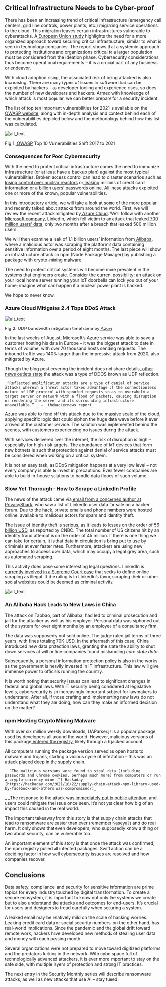 

## **Critical Infrastructure Needs to be Cyber-proof**

There has been an increasing trend of critical infrastructure (emergency call centers, grid line controls, power plants, etc.) migrating service operations to the cloud. This migration leaves certain infrastructures vulnerable to cyberattacks. A[ European Union study](https://ec.europa.eu/echo/sites/default/files/recipe_guidelines.pdf) highlights the need for a more organized approach toward securing critical infrastructure, similar to what is seen in technology companies. The report shows that a systemic approach to protecting institutions and organizations critical to a larger population must be considered from the ideation phase. Cybersecurity considerations thus become operational requirements – it is a crucial part of any business or endeavor.

With cloud adoption rising, the associated risk of being attacked is also increasing. There are many types of issues in software that can be exploited by hackers – as developer tooling and experience rises, so does the number of new developers and hackers. Armed with knowledge of which attack is most popular, we can better prepare for a security incident.

The list of top ten important vulnerabilities for 2021 is available on the[ OWASP website](https://owasp.org/Top10/A00_2021_Introduction/), along with in-depth analysis and context behind each of the vulnerabilities depicted below and the methodology behind how this list was calculated.

![alt_text](images/image1.png "image_tooltip")

Fig 1.[ OWASP](https://owasp.org/Top10/A00_2021_Introduction/) Top 10 Vulnerabilities Shift 2017 to 2021


### **Consequences for Poor Cybersecurity**

With the need to protect critical infrastructure comes the need to immunize infrastructure (or at least have a backup plan) against the most typical vulnerabilities. Broken access control can lead to disaster scenarios such as[ losing control over nuclear reactors](https://www.bbc.com/news/world-middle-east-11414483) or[ leaking](https://outpost24.com/blog/top-10-of-the-world-biggest-cyberattacks) millions of credit card information or a billion users’ passwords online. All these attacks exploited one or more of the known, popular vulnerabilities.

In this introductory article, we will take a look at some of the more popular and recently talked about attacks from around the world. First, we will review the recent attack mitigated by[ Azure Cloud](https://azure.microsoft.com/en-us/blog/business-as-usual-for-azure-customers-despite-24-tbps-ddos-attack/). We’ll follow with another[ Microsoft company](https://www.csoonline.com/article/2130877/the-biggest-data-breaches-of-the-21st-century.html), LinkedIn, which fell victim to an attack that leaked[ 700 million users’ data](https://www.forbes.com/sites/leemathews/2021/06/29/details-on-700-million-linkedin-users-for-sale-on-notorious-hacking-forum/), only two months after a breach that leaked 500 million users.

We will then examine a leak of 1.1 billion users’ information from[ Alibaba](https://www.bloomberg.com/news/articles/2021-06-16/alibaba-victim-of-huge-data-leak-as-china-tightens-security), where a malicious actor was scraping the platform’s data containing sensitive information over a period of eight months. The last piece will show an infrastructure attack on npm (Node Package Manager) by publishing a package with[ crypto-mining malware](https://www.bloomberg.com/news/articles/2021-06-16/alibaba-victim-of-huge-data-leak-as-china-tightens-security).

The need to protect critical systems will become more prevalent in the systems that engineers create. Consider the current possibility: an attack on your local home server running your IoT doorbells can lock you out of your home; imagine what can happen if a nuclear power plant is hacked.

We hope to never know.


### **Azure Cloud Mitigates 2.4 Tbps DDoS Attack**

![alt_text](images/image2.png "image_tooltip")


Fig 2. UDP bandwidth mitigation timeframe by[ Azure](https://techcommunity.microsoft.com/t5/azure-partner-community/business-as-usual-for-azure-customers-despite-2-4-tbps-ddos/m-p/2865945)

In the last weeks of August, Microsoft’s Azure service was able to save a customer hosting his data in Europe – it was the biggest attack to date in terms of volume, with over 70 thousand hosts sending requests. The inbound traffic was 140% larger than the impressive attack from 2020, also mitigated by Azure.

Though the blog post covering the incident does not share details,[ other news outlets state](https://thehackernews.com/2021/10/microsoft-fended-off-record-24-tbps.html) the attack was a type of DDOS known as UDP reflection.


    _“Reflected amplification attacks are a type of denial of service attacks wherein a threat actor takes advantage of the connectionless nature of UDP protocol with spoofed requests so as to overwhelm a target server or network with a flood of packets, causing disruption or rendering the server and its surrounding infrastructure unavailable.” _ – _thehackernews report_

Azure was able to fend off this attack due to the massive scale of the cloud, applying specific logic that could siphon the huge data wave before it ever arrived at the customer service. The solution was implemented behind the scenes, with customers experiencing no issues during the attack.

With services delivered over the internet, the risk of disruption is high – especially for high-risk targets. The abundance of IoT devices that form new botnets is such that protection against denial of service attacks must be considered when working on a critical system.

It is not an easy task, as DDoS mitigation happens at a very low level – not every company is able to invest in precautions. Even fewer companies are able to build in-house solutions to handle data floods of such volume.


### **Slow Yet Thorough – How to Scrape a LinkedIn Profile**

The news of the attack came via[ email from a concerned author at PrivacyShark](https://www.privacysharks.com/exclusive-700-million-linkedin-records-for-sale-on-hacker-forum-june-22nd-2021/), who saw a list of LinkedIn user data for sale on a hacker forum. Due to the hack, private emails and phone numbers were hosted online, available to malicious actors for spam and identity theft.

The issue of identity theft is serious, as it leads to losses on the order of[ 56 billion USD](https://www.cnbc.com/2021/03/23/consumers-lost-56-billion-dollars-to-identity-fraud-last-year.html), as reported by CNBC. The total number of US citizens hit by an identity fraud attempt is on the order of 45 million. If there is one thing we can take for certain, it is that data in circulation is being put to use by criminals at ever faster rates. Furthermore, attackers are using new approaches to access user data, which may occupy a legal grey area, such as automated scraping.

This activity does pose some interesting legal questions. LinkedIn is[ currently involved in a Supreme Court case](https://techcrunch.com/2021/06/14/supreme-court-revives-linkedin-bid-to-protect-user-data-from-web-scrapers/?guccounter=1&guce_referrer=aHR0cHM6Ly93d3cuZ29vZ2xlLmNvbS8&guce_referrer_sig=AQAAAJyT8urbx-tHjXqgbeogejVIsA_UAecjQS3zsiFIWqnoH2wiIK6LOjRhAe1p-2mqfmQmP2cYnqas2hQURa0Qsz5GqOZvrY8NcGJZJon6UruXtRrs491RGKlQv8hQcmEi22b5czv2zuZYY3R9S_CrqsAFjssNOv0iXXKf_H25HSf0) that seeks to define online scraping as illegal. If the ruling is in LinkedIn’s favor, scraping their or other social websites could be deemed as criminal activity.

![alt_text](images/image3.jpg "image_tooltip")

### **An Alibaba Hack Leads to New Laws in China**

The attack on Taobao, part of Alibaba, had led to criminal prosecution and jail for the attacker as well as his employer. Personal data was siphoned out of the system for over eight months by an employee of a consultancy firm.

The data was supposedly not sold online. The judge ruled jail terms of three years, with fines totaling 70K USD. In the aftermath of this case, China introduced new data protection laws, granting the state the ability to shut down services at will or fine companies found mishandling _core state data_.

Subsequently, a personal information protection policy is also in the works as the government is heavily invested in IT infrastructure. This law will give immense power to officials running the country.

It is worth noting that security issues can lead to significant changes in federal and global laws. With IT security being considered at legislative levels, cybersecurity is an increasingly important subject for lawmakers to understand. After all, if those crafting and implementing new laws do not understand what they are doing, how can they make an informed decision on the matter?


### **npm Hosting Crypto Mining Malware**

With over six million weekly downloads, UAParser.js is a popular package used by developers all around the world. However, malicious versions of this package[ entered the registry](https://github.com/advisories/GHSA-pjwm-rvh2-c87w), likely through a hijacked account.

All computers running the package version served as open hosts to malware and trojans, starting a vicious cycle of infestation – this was an attack placed deep in the supply chain.


    _ “The malicious versions were found to steal data (including passwords and Chrome cookies, perhaps much more) from computers or run a crypto-currency miner.”[ Hackaday](https://hackaday.com/2021/10/22/supply-chain-attack-npm-library-used-by-facebook-and-others-was-compromised/)_

_ _The response to the attack was[ immediately put to public attention](https://thehackernews.com/2021/10/popular-npm-package-hijacked-to-publish.html?utm_source=feedburner&utm_medium=feed&utm_campaign=Feed%3A+TheHackersNews+%28The+Hackers+News+-+Cyber+Security+Blog%29), and users could mitigate the issue once seen. It’s not yet clear how big of an impact this caused in the real world.

The important takeaway from this story is that supply chain attacks that lead to ransomware are easier than ever (remember[ Kaseya](https://edition.cnn.com/2021/07/06/tech/kaseya-ransomware-what-we-know/index.html)?) and do real harm. It only shows that even developers, who supposedly know a thing or two about security, can be vulnerable too.

An important element of this story is that once the attack was confirmed, the npm registry pulled all infected packages. Swift action can be a deciding factor in how well cybersecurity issues are resolved and how companies recover.


## **Conclusions**

Data safety, compliance, and security for sensitive information are prime topics for every industry touched by digital transformation. To create a secure ecosystem, it is important to know not only the systems we create but to also understand the attacks and outcomes for end-users. It’s crucial for users and designers to tread carefully when securing a system.

A leaked email may be relatively mild on the scale of hacking worries. Leaking credit card data or social security numbers, on the other hand, has real-world implications. Since the pandemic and the global drift toward remote work, hackers have developed new methods of stealing user data and money with each passing month.

Several organizations were not prepared to move toward digitized platforms and the predators lurking in the network. With cyberspace full of technologically advanced attackers, it is ever more important to stay on the safe side, with multiple layers of protection and strong IT practices.

The next entry in the Security Monthly series will describe ransomware attacks, as well as new attacks that use AI – stay tuned!
